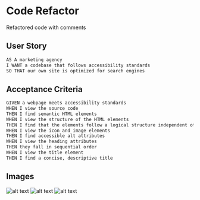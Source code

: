 # Code Refactor

Refactored code with comments

## User Story ##

```md
AS A marketing agency
I WANT a codebase that follows accessibility standards
SO THAT our own site is optimized for search engines
```


## Acceptance Criteria ##

```md
GIVEN a webpage meets accessibility standards
WHEN I view the source code
THEN I find semantic HTML elements
WHEN I view the structure of the HTML elements
THEN I find that the elements follow a logical structure independent of styling and positioning
WHEN I view the icon and image elements
THEN I find accessible alt attributes
WHEN I view the heading attributes
THEN they fall in sequential order
WHEN I view the title element
THEN I find a concise, descriptive title
```
## Images ##
![alt text](https://github.com/gd741/gd741.github.io/blob/main/assets/images/web1.jpg)
![alt text](https://github.com/gd741/gd741.github.io/blob/main/assets/images/web2.jpg)
![alt text](https://github.com/gd741/gd741.github.io/blob/main/assets/images/web3.jpg)
